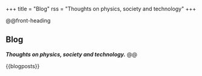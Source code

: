 +++
title = "Blog"
rss = "Thoughts on physics, society and technology"
+++

@@front-heading
## Blog

**_Thoughts on physics, society and technology._**
@@

{{blogposts}}
